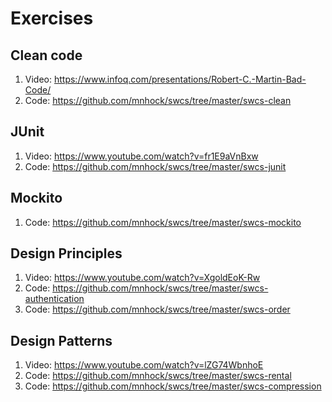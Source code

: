 # Exercises

## Clean code
1. Video: https://www.infoq.com/presentations/Robert-C.-Martin-Bad-Code/
2. Code:  https://github.com/mnhock/swcs/tree/master/swcs-clean

## JUnit
1. Video: https://www.youtube.com/watch?v=fr1E9aVnBxw
2. Code:  https://github.com/mnhock/swcs/tree/master/swcs-junit

## Mockito
1. Code: https://github.com/mnhock/swcs/tree/master/swcs-mockito

## Design Principles
1. Video: https://www.youtube.com/watch?v=XgoldEoK-Rw
2. Code:  https://github.com/mnhock/swcs/tree/master/swcs-authentication
3. Code:  https://github.com/mnhock/swcs/tree/master/swcs-order


## Design Patterns
1. Video: https://www.youtube.com/watch?v=lZG74WbnhoE
2. Code:  https://github.com/mnhock/swcs/tree/master/swcs-rental
3. Code:  https://github.com/mnhock/swcs/tree/master/swcs-compression
